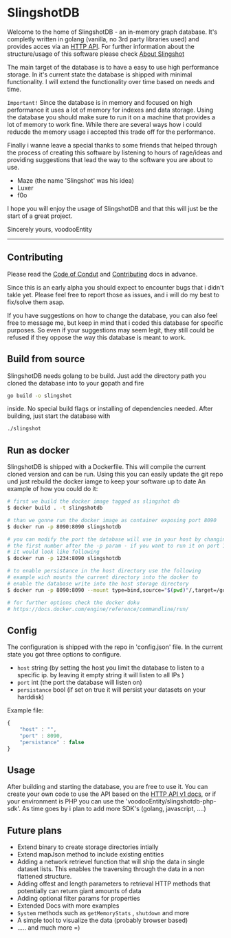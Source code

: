 # SlingshotDB 
Welcome to the home of SlingshotDB - an in-memory graph database. It's completly written in golang (vanilla, no 3rd party libraries used) and provides acces via an [HTTP API](https://github.com/voodooEntity/slingshotdb/blob/master/docs/HTTP_API_V1.md). For further information about the structure/usage of this software please check [About Slingshot](https://github.com/voodooEntity/slingshotdb/blob/master/docs/ABOUT_SLINGSHOT.md)

The main target of the database is to have a easy to use high performance storage. In it's current state the database is shipped with minimal functionality. I will extend the functionality over time based on needs and time. 

`Important!` Since the database is in memory and focused on high performance it uses a lot of memory for indexes and data storage. Using the database you should make sure to run it on a machine that provides a lot of memory to work fine. While there are several ways how i could reducde the memory usage i accepted this trade off for the performance.

Finally i wanne leave a special thanks to some friends that helped through the process of creating this software by listening to hours of rage/ideas and providing suggestions that lead the way to the software you are about to use. 
* Maze (the name 'Slingshot' was his idea)
* Luxer 
* f0o

I hope you will enjoy the usage of SlingshotDB and that this will just be the start of a great project.

Sincerely yours,
voodooEntity

---
## Contributing 
Please read the  [Code of Condut](https://github.com/voodooEntity/slingshotdb/blob/master/CODE_OF_CONDUCT.md) and [Contributing](https://github.com/voodooEntity/slingshotdb/blob/master/CONTRIBUTING.md) docs in advance.     

Since this is an early alpha you should expect to encounter bugs that i didn't takle yet. Please feel free to report those as issues, and i will do my best to fix/solve them asap.     

If you have suggestions on how to change the database, you can also feel free to message me, but keep in mind that i coded this database for specific purposes. So even if your suggestions may seem legit, they still could be refused if they oppose the way this database is meant to work.      


## Build from source
SlingshotDB needs golang to be build. Just add the directory path you cloned the database into to your gopath and fire 
```bash
go build -o slingshot
```
inside. No special build flags or installing of dependencies needed. After building, just start the database with 
```bash
./slingshot
```

## Run as docker
SlingshotDB is shipped with a Dockerfile. This will compile the current cloned version and can be run. Using this you can easily update the git repo und just rebuild the docker iamge to keep your software up to date An example of how you could do it:    

```bash
# first we build the docker image tagged as slingshot db
$ docker build . -t slingshotdb

# than we gonne run the docker image as container exposing port 8090
$ docker run -p 8090:8090 slingshotdb

# you can modify the port the database will use in your host by changing
# the first number after the -p param - if you want to run it on port 1234
# it would look like following 
$ docker run -p 1234:8090 slingshotdb

# to enable persistance in the host directory use the following
# example wich mounts the current directory into the docker to
# enable the database write into the host storage directory
$ docker run -p 8090:8090 --mount type=bind,source="$(pwd)"/,target=/go/src/app slingshotdb

# for further options check the docker doku
# https://docs.docker.com/engine/reference/commandline/run/
```


## Config
The configuration is shipped with the repo in 'config.json' file. In the current state you got three options to configure.
* `host` string  (by setting the host you limit the database to listen to a specific ip. by leaving it empty string it will listen to all IPs )
* `port` int  (the port the database will listen on)
* `persistance` bool (if set on true it will persist your datasets on your harddisk)

Example file:
```javascript
{
    "host" : "",
    "port" : 8090,
    "persistance" : false
}
```

## Usage
After building and starting the database, you are free to use it. You can create your own code to use the API based on the [HTTP API v1 docs](https://github.com/voodooEntity/slingshotdb/blob/master/docs/HTTP_API_V1.md), or if your environment is PHP you can use the 'voodooEntity/slingshotdb-php-sdk'. As time goes by i plan to add more SDK's (golang, javascript, ....)

## Future plans
* Extend binary to create storage directories intially
* Extend mapJson method to include existing entities
* Adding a network retrievel function that will ship the data in single dataset lists. This enables the traversing through the data in a non flattened structure.
* Adding offest and length parameters to retrieval HTTP methods that potentially can return giant amounts of data
* Adding optional filter params for properties
* Extended Docs with more examples
* `System` methods such as `getMemoryStats` , `shutdown` and more
* A simple tool to visualize the data (probably browser based)
* ..... and much more =)
